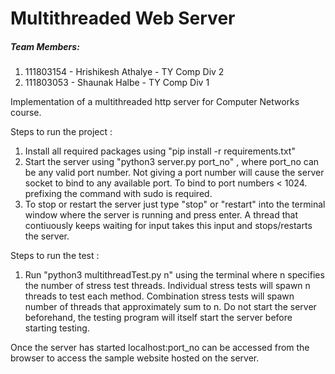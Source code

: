 # Multithreaded Web Server
<h5>Team Members:</h5>

1. 111803154 - Hrishikesh Athalye - TY Comp Div 2
2. 111803053 - Shaunak Halbe - TY Comp Div 1

Implementation of a multithreaded http server for Computer Networks course.

Steps to run the project :

1. Install all required packages using "pip install -r requirements.txt"
2. Start the server using "python3 server.py port_no" , where port_no can be any valid port number. Not giving a port number will cause the server socket to bind to any available port. To bind to port numbers < 1024. prefixing the command with sudo is required.
3. To stop or restart the server just type "stop" or "restart" into the terminal window where the server is running and press enter. A thread that contiuously keeps waiting for input takes this input and stops/restarts the server.

Steps to run the test :

1. Run "python3 multithreadTest.py n" using the terminal where n specifies the number of stress test threads. Individual stress tests will spawn n threads to test each method.
Combination stress tests will spawn number of threads that approximately sum to n.
Do not start the server beforehand, the testing program will itself start the server before starting testing.


Once the server has started localhost:port_no can be accessed from the browser to access the sample website hosted on the server.

